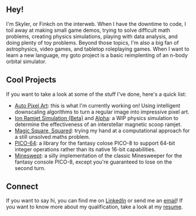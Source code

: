 ## Hey!

I'm Skyler, or Finkch on the interweb. When I have the downtime to code, I toil away at making small game demos, trying to solve difficult math problems, creating physics simulations, playing with data analysis, and doing plenty of toy problems. Beyond those topics, I'm also a big fan of astrophysics, video games, and tabletop roleplaying games. When I want to learn a new language, my goto project is a basic reimplenting of an n-body orbital simulator.


## Cool Projects

If you want to take a look at some of the stuff I've done, here's a quick list:
- [Auto Pixel Art](https://github.com/Finkch/Auto-Pixelart): this is what I'm currently working on! Using intelligent downscaling algorithms to turn a regular image into impressive pixel art.
- [Ion Ramjet Simulation (Beta)](https://github.com/Finkch/Ion-Ramjet-Beta) and [Alpha](https://github.com/Finkch/Ion-Ramjet): a WIP physics simulation to determine the effectiveness of an interstellar magnetic scoop ramjet.
- [Magic Square, Squared](https://github.com/Finkch/MagicSquareSquare): trying my hand at a computational approach for a still unsolved maths problem.
- [PICO-64](https://github.com/Finkch/pico-64): a library for the fantasy colose PICO-8 to support 64-bit integer operations rather than its native 16-bit capabilities.
- [Mineswept](https://github.com/Finkch/mineswept): a silly implementation of the classic Minesweeper for the fantasy console PICO-8, except you're guaranteed to lose on the second turn.


## Connect

If you want to say hi, you can find me on [LinkedIn](https://www.linkedin.com/in/skyler-alderson-b91a2a30b/) or send me an [email](mailto:skyler@thealdersons.org)! If you want to know more about my qualification, take a look at my [resume](https://github.com/Finkch/resume).

